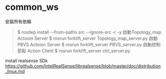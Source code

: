 # common_ws

安裝所有依賴
> $ rosdep install --from-paths src --ignore-src -r -y
啟動Topology_map Actoion Server
> $ rosrun forklift_server Topology_map_server.py
啟動PBVS Actoion Server
> $ rosrun forklift_server PBVS_server.py
啟動控制節點 Action Client
> $ rosrun forklift_server ctrl_server.py


install realsense SDk
https://github.com/IntelRealSense/librealsense/blob/master/doc/distribution_linux.md
